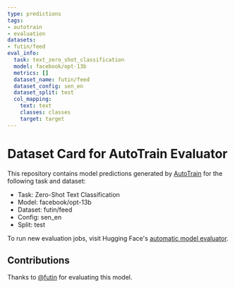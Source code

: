 ```yaml
---
type: predictions
tags:
- autotrain
- evaluation
datasets:
- futin/feed
eval_info:
  task: text_zero_shot_classification
  model: facebook/opt-13b
  metrics: []
  dataset_name: futin/feed
  dataset_config: sen_en
  dataset_split: test
  col_mapping:
    text: text
    classes: classes
    target: target
---
```

# Dataset Card for AutoTrain Evaluator

This repository contains model predictions generated by [AutoTrain](https://huggingface.co/autotrain) for the following task and dataset:

* Task: Zero-Shot Text Classification
* Model: facebook/opt-13b
* Dataset: futin/feed
* Config: sen_en
* Split: test

To run new evaluation jobs, visit Hugging Face's [automatic model evaluator](https://huggingface.co/spaces/autoevaluate/model-evaluator).

## Contributions

Thanks to [@futin](https://huggingface.co/futin) for evaluating this model.